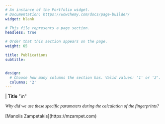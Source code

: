 ```yaml
---
# An instance of the Portfolio widget.
# Documentation: https://wowchemy.com/docs/page-builder/
widget: blank

# This file represents a page section.
headless: true

# Order that this section appears on the page.
weight: 65

title: Publications
subtitle: 


design:
  # Choose how many columns the section has. Valid values: '1' or '2'.
  columns: '2'
---
```

|
**Title** "\n"


<p style="font-family: times, serif; font-size:11pt; font-style:italic">
    Why did we use these specific parameters during the calculation of the fingerprints?
</p>
[Manolis Zampetakis](https://mzampet.com)